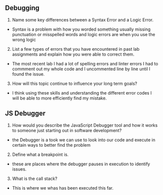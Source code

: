 ## Debugging

1. Name some key differences between a Syntax Error and a Logic Error.
- Syntax is a problem with how you worded something usually missing punctuation or misspelled words and logic errors are when you use the wrong logic
2. List a few types of errors that you have encountered in past lab assignments and explain how you were able to correct them.
- The most recent lab I had a lot of spelling errors and linter errors I had to commment out my whole code and I uncommented line by line until I found the issue.
3. How will this topic continue to influence your long term goals?
- I think using these skills and understanding the different error codes I will be able to more efficiently find my mistake.

## JS Debugger

1. How would you describe the JavaScript Debugger tool and how it works to someone just starting out in software development?
- the Debugger is a took we can use to look into our code and execute in certain ways to better find the problem
2. Define what a breakpoint is.
- these are places where the debugger pauses in execution to identify issues.
3. What is the call stack?
- This is where we whas has been executed this far.